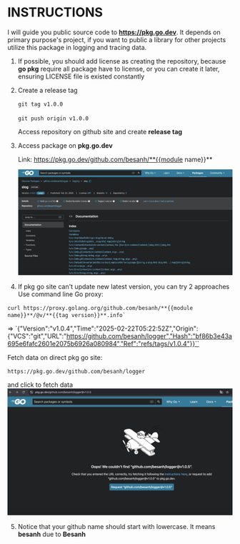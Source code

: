 # INSTRUCTIONS

I will guide you public source code to **https://pkg.go.dev**. It depends on primary purpose's project, if you want to public a library for other projects utilize this package in logging and tracing data.

1. If possible, you should add license as creating the repository, because **go pkg** require all package have to license, or
you can create it later, ensuring LICENSE file is existed constantly
2. Create a release tag

    ```
    git tag v1.0.0

    git push origin v1.0.0
    ```

    Access repository on github site and create **release tag**

3. Access package on **pkg.go.dev**

    Link: https://pkg.go.dev/github.com/besanh/**{{module name}}**

    ![Go PKG](./assets/images/go_pkg.png)

4. If pkg go site can't update new latest version, you can try 2 approaches
Use command line Go proxy:
```
curl https://proxy.golang.org/github.com/besanh/**{{module name}}**/@v/**{{tag version}}**.info`
```
    
=> `{"Version":"v1.0.4","Time":"2025-02-22T05:22:52Z","Origin":{"VCS":"git","URL":"https://github.com/besanh/logger","Hash":"bf86b3e43a695e6fafc2601e2075b6926a080984","Ref":"refs/tags/v1.0.4"}}``

Fetch data on direct pkg go site:
    
```
https://pkg.go.dev/github.com/besanh/logger
```

and click to fetch data
![Fetch pkg](./assets/images/fetch_pkg.png)

5. Notice that your github name should start with lowercase. It means **besanh** due to **Besanh**